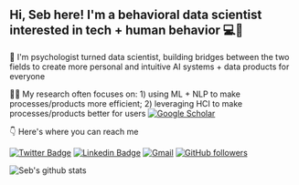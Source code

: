## Hi, Seb here! I'm a behavioral data scientist interested in tech + human behavior 💻🧠

👋 I'm psychologist turned data scientist, building bridges between the two fields to create more personal and intuitive AI systems + data products for everyone

👨‍🔬 My research often focuses on: 1) using ML + NLP to make processes/products more efficient; 2) leveraging HCI to make processes/products better for users [![Google Scholar](https://img.shields.io/badge/Google%20Scholar-4285F4.svg?style=flat-square&logo=Google-Scholar&logoColor=white)](https://scholar.google.com/citations?hl=en&user=rtLB7wkAAAAJ&view_op=list_works&sortby=pubdate)


👇 Here's where you can reach me

[![Twitter Badge](https://img.shields.io/badge/-Twitter-1ca0f1?style=flat-square&labelColor=1ca0f1&logo=twitter&logoColor=white&link=https://twitter.com/marin343)](https://twitter.com/marin343) 
[![Linkedin Badge](https://img.shields.io/badge/-LinkedIn-blue?style=flat-square&logo=Linkedin&logoColor=white&link=https://www.linkedin.com/in/sebastian-marin-5a2abb83/)](https://www.linkedin.com/in/sebastian-marin-5a2abb83/)
[![Gmail](https://img.shields.io/badge/-Gmail-c14438?style=flat-square&logo=Gmail&logoColor=white)](mailto:sebastianmarinc@gmail.com)
[![GitHub followers](https://img.shields.io/github/followers/sebastianmarinc?label=Follow&style=social)](https://github.com/sebastianmarinc/?tab=follow)

![Seb's github stats](https://github-readme-stats.vercel.app/api?username=sebastianmarinc&count_private=true&show_icons=true)
